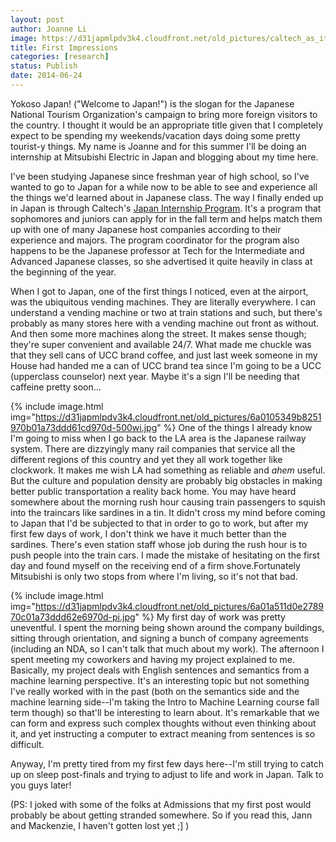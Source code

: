 ```yaml
---
layout: post
author: Joanne Li
image: https://d31japmlpdv3k4.cloudfront.net/old_pictures/caltech_as_it_happens/6a0105349b8251970b01a73ddd626e970d.jpg
title: First Impressions
categories: [research]
status: Publish
date: 2014-06-24
---
```



Yokoso Japan! ("Welcome to Japan!") is the slogan for the Japanese National Tourism Organization's campaign to bring more foreign visitors to the country. I thought it would be an appropriate title given that I completely expect to be spending my weekends/vacation days doing some pretty tourist-y things. My name is Joanne and for this summer I'll be doing an internship at Mitsubishi Electric in Japan and blogging about my time here.

I've been studying Japanese since freshman year of high school, so I've wanted to go to Japan for a while now to be able to see and experience all the things we'd learned about in Japanese class. The way I finally ended up in Japan is through Caltech's <a href="https://www.hss.caltech.edu/content/JIP/overview" target="_self">Japan Internship Program</a>. It's a program that sophomores and juniors can apply for in the fall term and helps match them up with one of many Japanese host companies according to their experience and majors. The program coordinator for the program also happens to be the Japanese professor at Tech for the Intermediate and Advanced Japanese classes, so she advertised it quite heavily in class at the beginning of the year.

When I got to Japan, one of the first things I noticed, even at the airport, was the ubiquitous vending machines. They are literally everywhere. I can understand a vending machine or two at train stations and such, but there's probably as many stores here with a vending machine out front as without. And then some more machines along the street. It makes sense though; they're super convenient and available 24/7. What made me chuckle was that they sell cans of UCC brand coffee, and just last week someone in my House had handed me a can of UCC brand tea since I'm going to be a UCC (upperclass counselor) next year. Maybe it's a sign I'll be needing that caffeine pretty soon...


{% include image.html img="https://d31japmlpdv3k4.cloudfront.net/old_pictures/6a0105349b8251970b01a73ddd61cd970d-500wi.jpg" %}
One of the things I already know I'm going to miss when I go back to the LA area is the Japanese railway system. There are dizzyingly many rail companies that service all the different regions of this country and yet they all work together like clockwork. It makes me wish LA had something as reliable and *ahem* useful. But the culture and population density are probably big obstacles in making better public transportation a reality back home. You may have heard somewhere about the morning rush hour causing train passengers to squish into the traincars like sardines in a tin. It didn't cross my mind before coming to Japan that I'd be subjected to that in order to go to work, but after my first few days of work, I don't think we have it much better than the sardines. There's even station staff whose job during the rush hour is to push people into the train cars. I made the mistake of hesitating on the first day and found myself on the receiving end of a firm shove.Fortunately Mitsubishi is only two stops from where I'm living, so it's not that bad.


{% include image.html img="https://d31japmlpdv3k4.cloudfront.net/old_pictures/6a01a511d0e278970c01a73ddd62e6970d-pi.jpg" %}
My first day of work was pretty uneventful. I spent the morning being shown around the company buildings, sitting through orientation, and signing a bunch of company agreements (including an NDA, so I can't talk that much about my work). The afternoon I spent meeting my coworkers and having my project explained to me. Basically, my project deals with English sentences and semantics from a machine learning perspective. It's an interesting topic but not something I've really worked with in the past (both on the semantics side and the machine learning side--I'm taking the Intro to Machine Learning course fall term though) so that'll be interesting to learn about. It's remarkable that we can form and express such complex thoughts without even thinking about it, and yet instructing a computer to extract meaning from sentences is so difficult.

Anyway, I'm pretty tired from my first few days here--I'm still trying to catch up on sleep post-finals and trying to adjust to life and work in Japan. Talk to you guys later!

(PS: I joked with some of the folks at Admissions that my first post would probably be about getting stranded somewhere. So if you read this, Jann and Mackenzie, I haven't gotten lost yet ;] )

